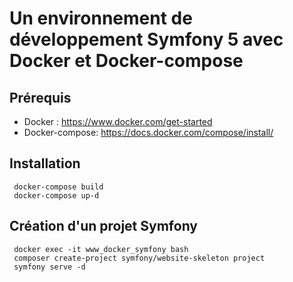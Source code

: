 # Un environnement de développement Symfony 5 avec Docker et Docker-compose

## Prérequis
- Docker : https://www.docker.com/get-started
- Docker-compose: https://docs.docker.com/compose/install/

## Installation

```
 docker-compose build
 docker-compose up-d
```

## Création d'un projet Symfony

```
 docker exec -it www_docker_symfony bash
 composer create-project symfony/website-skeleton project
 symfony serve -d
```